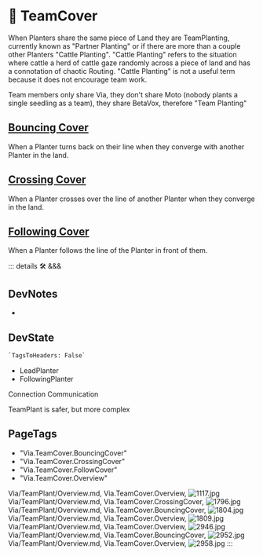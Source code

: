 
# 🔻 <via>TeamCover</via>

When Planters share the same piece of Land they are TeamPlanting, currently known as "Partner Planting" or if there are more than a couple other Planters "Cattle Planting". "Cattle Planting" refers to the situation where cattle a herd of cattle gaze randomly across a piece of land and has a connotation of chaotic Routing. "Cattle Planting" is not a useful term because it does not encourage team work.

Team members only share Via, they don't share Moto (nobody plants a single seedling as a team), they share BetaVox, therefore "Team Planting"

## [Bouncing Cover](/reference/Via/TeamPlant/BouncingCover)

When a Planter turns back on their line when they converge with another Planter in the land.

## [Crossing Cover](/reference/Via/TeamPlant/CrossingCover)

When a Planter crosses over the line of another Planter when they converge in the land.

## [Following Cover](/reference/Via/TeamPlant/FollowingCover)

When a Planter follows the line of the Planter in front of them.

::: details 🛠 <dev>&&&</dev>

## DevNotes

-

## DevState

```py
`TagsToHeaders: False`
```

- LeadPlanter
- FollowingPlanter

Connection Communication

TeamPlant is safer, but more complex
<h2>PageTags</h2>

- "Via.TeamCover.BouncingCover"
- "Via.TeamCover.CrossingCover"
- "Via.TeamCover.FollowCover"
- "Via.TeamCover.Overview"

Via/TeamPlant/Overview.md, <dev>Via.TeamCover.Overview</dev>, ![1117.jpg](/PaperPhoto/1117.jpg)
Via/TeamPlant/Overview.md, <dev>Via.TeamCover.CrossingCover</dev>, ![1796.jpg](/PaperPhoto/1796.jpg)
Via/TeamPlant/Overview.md, <dev>Via.TeamCover.BouncingCover</dev>, ![1804.jpg](/PaperPhoto/1804.jpg)
Via/TeamPlant/Overview.md, <dev>Via.TeamCover.Overview</dev>, ![1809.jpg](/PaperPhoto/1809.jpg)
Via/TeamPlant/Overview.md, <dev>Via.TeamCover.Overview</dev>, ![2946.jpg](/PaperPhoto/2946.jpg)
Via/TeamPlant/Overview.md, <dev>Via.TeamCover.BouncingCover</dev>, ![2952.jpg](/PaperPhoto/2952.jpg)
Via/TeamPlant/Overview.md, <dev>Via.TeamCover.Overview</dev>, ![2958.jpg](/PaperPhoto/2958.jpg)
:::

